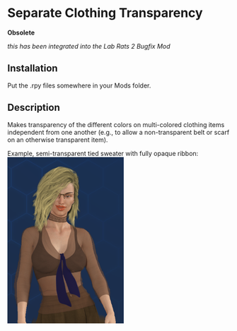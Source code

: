 # Separate Clothing Transparency

**Obsolete**

*this has been integrated into the Lab Rats 2 Bugfix Mod*

## Installation

Put the .rpy files somewhere in your Mods folder.




## Description

Makes transparency of the different colors on multi-colored clothing items independent from one another (e.g., to allow a non-transparent belt or scarf on an otherwise transparent item).

Example, semi-transparent tied sweater with fully opaque ribbon:  
![](README/LR2-SeparateTransparency.png)